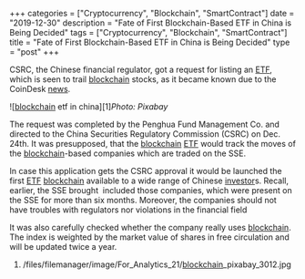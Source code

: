 +++
categories = ["Cryptocurrency", "Blockchain", "SmartContract"]
date = "2019-12-30"
description = "Fate of First Blockchain-Based ETF in China is Being Decided"
tags = ["Cryptocurrency", "Blockchain", "SmartContract"]
title = "Fate of First Blockchain-Based ETF in China is Being Decided"
type = "post"
+++

CSRC, the Chinese financial regulator, got a request for listing an [ETF](https://www.fixpro.org/post/etf-liquidity/),
which is seen to trail [blockchain](https://www.letsplayfx.com/blog/trade-forex-with-bitcoin/) stocks, as it became known due to the
CoinDesk [news](https://www.letsplayfx.com/blog/forex-news-website/).

![[blockchain](https://www.letsplayfx.com/blog/trade-forex-with-bitcoin/) etf in china][1]_Photo: Pixabay_

The request was completed by the Penghua Fund Management Co. and
directed to the China Securities Regulatory Commission (CSRC) on Dec.
24th. It was presupposed, that the [blockchain](https://www.letsplayfx.com/blog/trade-forex-with-bitcoin/) [ETF](https://www.fixpro.org/post/etf-liquidity/) would track the moves
of the [blockchain](https://www.letsplayfx.com/blog/trade-forex-with-bitcoin/)-based companies which are traded on the SSE.

In case this application gets the CSRC approval it would be launched the
first [ETF](https://www.fixpro.org/post/etf-liquidity/) [blockchain](https://www.letsplayfx.com/blog/trade-forex-with-bitcoin/) available to a wide range of Chinese [investor](https://www.fintechee.com/tutorial-for-forex-trading/investor-mode/)s.
Recall, earlier, the SSE brought  included those companies, which were
present on the SSE for more than six months. Moreover, the companies
should not have troubles with regulators nor violations in the financial
field

It was also carefully checked whether the company really uses
[blockchain](https://www.letsplayfx.com/blog/trade-forex-with-bitcoin/). The index is weighted by the market value of shares in free
circulation and will be updated twice a year.

   1. /files/filemanager/image/For_Analytics_21/[blockchain](https://www.letsplayfx.com/blog/trade-forex-with-bitcoin/)_pixabay_3012.jpg